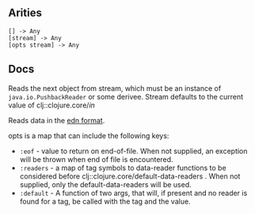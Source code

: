 ## Arities

    [] -> Any
    [stream] -> Any
    [opts stream] -> Any

## Docs

Reads the next object from stream, which must be an instance of
`java.io.PushbackReader` or some derivee. Stream defaults to the
current value of clj::clojure.core/*in*

Reads data in the [edn format](http://edn-format.org).

opts is a map that can include the following keys:

- `:eof` - value to return on end-of-file. When not supplied, an exception will be thrown when end of file is encountered.
- `:readers`  - a map of tag symbols to data-reader functions to be considered before clj::clojure.core/default-data-readers . When not supplied, only the default-data-readers will be used.
- `:default` - A function of two args, that will, if present and no reader is found for a tag, be called with the tag and the value.
